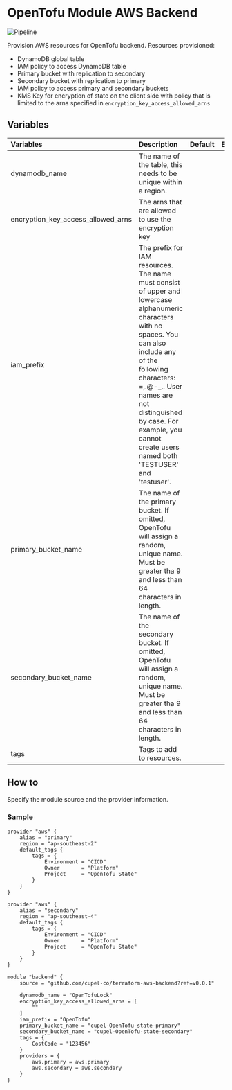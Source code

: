 # OpenTofu Module AWS Backend

![Pipeline](https://github.com/cupel-co/terraform-aws-backend/actions/workflows/release.yml/badge.svg?branch=main)

Provision AWS resources for OpenTofu backend. Resources provisioned: 
* DynamoDB global table
* IAM policy to access DynamoDB table  
* Primary bucket with replication to secondary
* Secondary bucket with replication to primary
* IAM policy to access primary and secondary buckets
* KMS Key for encryption of state on the client side with policy that is limited to the arns specified in `encryption_key_access_allowed_arns`

## Variables
| Variables                          | Description                                                                                                                                                                                                                                                                                            | Default | Example |
|:-----------------------------------|:-------------------------------------------------------------------------------------------------------------------------------------------------------------------------------------------------------------------------------------------------------------------------------------------------------|:--------|:--------|
| dynamodb_name                      | The name of the table, this needs to be unique within a region.                                                                                                                                                                                                                                        |         |         |
| encryption_key_access_allowed_arns | The arns that are allowed to use the encryption key                                                                                                                                                                                                                                                    |         |         |
| iam_prefix                         | The prefix for IAM resources. The name must consist of upper and lowercase alphanumeric characters with no spaces. You can also include any of the following characters: =,.@-_.. User names are not distinguished by case. For example, you cannot create users named both 'TESTUSER' and 'testuser'. |         |         |
| primary_bucket_name                | The name of the primary bucket. If omitted, OpenTofu will assign a random, unique name. Must be greater tha 9 and less than 64 characters in length.                                                                                                                                                  |         |         |
| secondary_bucket_name              | The name of the secondary bucket. If omitted, OpenTofu will assign a random, unique name. Must be greater tha 9 and less than 64 characters in length.                                                                                                                                                |         |         |
| tags                               | Tags to add to resources.                                                                                                                                                                                                                                                                              |         |         |

## How to
Specify the module source and the provider information.

### Sample
```hcl
provider "aws" {
    alias = "primary"
    region = "ap-southeast-2"
    default_tags {
        tags = {
            Environment = "CICD"
            Owner       = "Platform"
            Project     = "OpenTofu State"
        }
    }
}

provider "aws" {
    alias = "secondary"
    region = "ap-southeast-4"
    default_tags {
        tags = {
            Environment = "CICD"
            Owner       = "Platform"
            Project     = "OpenTofu State"
        }
    }
}

module "backend" {
    source = "github.com/cupel-co/terraform-aws-backend?ref=v0.0.1"
    
    dynamodb_name = "OpenTofuLock"
    encryption_key_access_allowed_arns = [
        ""
    ]
    iam_prefix = "OpenTofu"
    primary_bucket_name = "cupel-OpenTofu-state-primary"
    secondary_bucket_name = "cupel-OpenTofu-state-secondary"
    tags = {
        CostCode = "123456"
    }
    providers = {
        aws.primary = aws.primary
        aws.secondary = aws.secondary
    }
}
```
